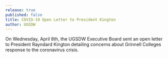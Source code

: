 ```yaml
---
release: true
published: false
title: COVID-19 Open Letter to President Kington
author: UGSDW
---
```

On Wednesday, April 8th, the UGSDW Executive Board sent an open letter to President Rayndard Kington detailing concerns about Grinnell Colleges response to the coronavirus crisis. 
